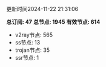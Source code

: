 更新时间2024-11-22 21:31:06

**总订阅: 47**
**总节点: 1945**
**有效节点: 614**
- v2ray节点: 565
- ss节点: 13
- trojan节点: 35
- ssr节点: 1
